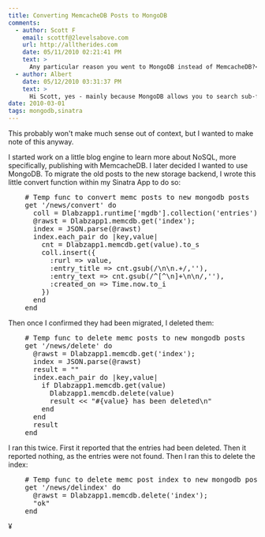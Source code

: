 ```yaml
---
title: Converting MemcacheDB Posts to MongoDB
comments:
  - author: Scott F
    email: scottf@2levelsabove.com
    url: http://alltherides.com
    date: 05/11/2010 02:21:41 PM
    text: >
      Any particular reason you went to MongoDB instead of MemcacheDB?<br/><br/>Thank You
  - author: Albert
    date: 05/12/2010 03:31:37 PM
    text: >
      Hi Scott, yes - mainly because MongoDB allows you to search sub-fields within a json document.
date: 2010-03-01
tags: mongodb,sinatra
---
```

This probably won't make much sense out of context, but I wanted to make note of this anyway.

I started work on a little blog engine to learn more about NoSQL, more specifically, publishing with MemcacheDB. I later decided I wanted to use MongoDB. To migrate the old posts to the new storage backend, I wrote this little convert function within my Sinatra App to do so:

<pre class="sh_ruby">
    # Temp func to convert memc posts to new mongodb posts
    get '/news/convert' do
      coll = Dlabzapp1.runtime['mgdb'].collection('entries')
      @rawst = Dlabzapp1.memcdb.get('index');
      index = JSON.parse(@rawst)
      index.each_pair do |key,value|
        cnt = Dlabzapp1.memcdb.get(value).to_s
        coll.insert({
          :rurl => value,
          :entry_title => cnt.gsub(/\n\n.+/,''),
          :entry_text => cnt.gsub(/^[^\n]+\n\n/,''),
          :created_on => Time.now.to_i
        })
      end
    end
</pre>

Then once I confirmed they had been migrated, I deleted them:

<pre class="sh_ruby">
    # Temp func to delete memc posts to new mongodb posts
    get '/news/delete' do
      @rawst = Dlabzapp1.memcdb.get('index');
      index = JSON.parse(@rawst)
      result = ""
      index.each_pair do |key,value|
        if Dlabzapp1.memcdb.get(value)
          Dlabzapp1.memcdb.delete(value)
          result << "#{value} has been deleted\n"
        end
      end
      result
    end
</pre>

I ran this twice. First it reported that the entries had been deleted. Then it reported nothing, as the entries were not found. Then I ran this to delete the index:

<pre class="sh_ruby">
    # Temp func to delete memc post index to new mongodb posts
    get '/news/delindex' do
      @rawst = Dlabzapp1.memcdb.delete('index');
      "ok"
    end
</pre>

¥

